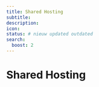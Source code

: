 ```yaml
---
title: Shared Hosting
subtitle:  
description: 
icon: 
status: # nieuw updated outdated
search:
  boost: 2 
---
```


# Shared Hosting